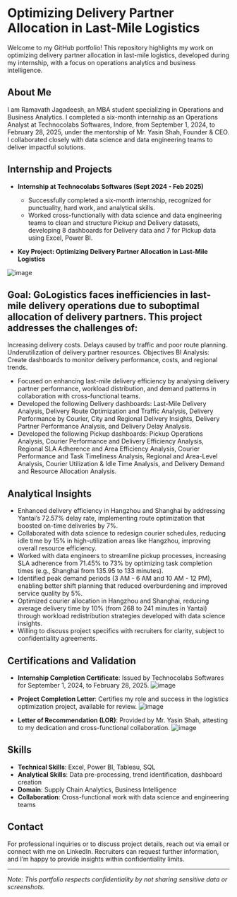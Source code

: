 # Optimizing Delivery Partner Allocation in Last-Mile Logistics

Welcome to my GitHub portfolio! This repository highlights my work on optimizing delivery partner allocation in last-mile logistics, developed during my internship, with a focus on operations analytics and business intelligence.

## About Me

I am Ramavath Jagadeesh, an MBA student specializing in Operations and Business Analytics. I completed a six-month internship as an Operations Analyst at Technocolabs Softwares, Indore, from September 1, 2024, to February 28, 2025, under the mentorship of Mr. Yasin Shah, Founder & CEO. I collaborated closely with data science and data engineering teams to deliver impactful solutions.

## Internship and Projects

- **Internship at Technocolabs Softwares (Sept 2024 - Feb 2025)**

  - Successfully completed a six-month internship, recognized for punctuality, hard work, and analytical skills.
  - Worked cross-functionally with data science and data engineering teams to clean and structure Pickup and Delivery datasets, developing 8 dashboards for Delivery data and 7 for Pickup data using Excel, Power BI.

- **Key Project: Optimizing Delivery Partner Allocation in Last-Mile Logistics**

![image](https://github.com/user-attachments/assets/a927f71e-7e39-43c6-ae84-ed6c606f9582)

## Goal: GoLogistics faces inefficiencies in last-mile delivery operations due to suboptimal allocation of delivery partners. This project addresses the challenges of:

Increasing delivery costs.
Delays caused by traffic and poor route planning.
Underutilization of delivery partner resources.
Objectives
BI Analysis: Create dashboards to monitor delivery performance, costs, and regional trends.


  - Focused on enhancing last-mile delivery efficiency by analysing delivery partner performance, workload distribution, and demand patterns in collaboration with cross-functional teams.
  - Developed the following Delivery dashboards: Last-Mile Delivery Analysis, Delivery Route Optimization and Traffic Analysis, Delivery Performance by Courier, City and Regional Delivery Insights, Delivery Partner Performance Analysis, and Delivery Delay Analysis.
  - Developed the following Pickup dashboards: Pickup Operations Analysis, Courier Performance and Delivery Efficiency Analysis, Regional SLA Adherence and Area Efficiency Analysis, Courier Performance and Task Timeliness Analysis, Regional and Area-Level Analysis, Courier Utilization & Idle Time Analysis, and Delivery Demand and Resource Allocation Analysis.
  

## Analytical Insights

- Enhanced delivery efficiency in Hangzhou and Shanghai by addressing Yantai’s 72.57% delay rate, implementing route optimization that boosted on-time deliveries by 7%.
- Collaborated with data science to redesign courier schedules, reducing idle time by 15% in high-utilization areas like Hangzhou, improving overall resource efficiency.
- Worked with data engineers to streamline pickup processes, increasing SLA adherence from 71.45% to 73% by optimizing task completion times (e.g., Shanghai from 135.95 to 133 minutes).
- Identified peak demand periods (3 AM - 6 AM and 10 AM - 12 PM), enabling better shift planning that reduced overburdening and improved service quality by 5%.
- Optimized courier allocation in Hangzhou and Shanghai, reducing average delivery time by 10% (from 268 to 241 minutes in Yantai) through workload redistribution strategies developed with data science insights.
- Willing to discuss project specifics with recruiters for clarity, subject to confidentiality agreements.


## Certifications and Validation

- **Internship Completion Certificate**: Issued by Technocolabs Softwares for September 1, 2024, to February 28, 2025.
![image](https://github.com/user-attachments/assets/c91f4d6b-2111-4133-903f-21b1f06fc2fe)

- **Project Completion Letter**: Certifies my role and success in the logistics optimization project, available for review.
![image](https://github.com/user-attachments/assets/277839a8-1996-42a4-b184-cbfad8bcd2d5)

- **Letter of Recommendation (LOR)**: Provided by Mr. Yasin Shah, attesting to my dedication and cross-functional collaboration.
![image](https://github.com/user-attachments/assets/09ad2502-8791-4a1e-850d-3aac56976f75)


## Skills

- **Technical Skills**: Excel, Power BI, Tableau, SQL 
- **Analytical Skills**: Data pre-processing, trend identification, dashboard creation
- **Domain**: Supply Chain Analytics, Business Intelligence
- **Collaboration**: Cross-functional work with data science and engineering teams

## Contact

For professional inquiries or to discuss project details, reach out via email or connect with me on LinkedIn. Recruiters can request further information, and I’m happy to provide insights within confidentiality limits.

---

*Note: This portfolio respects confidentiality by not sharing sensitive data or screenshots.*

